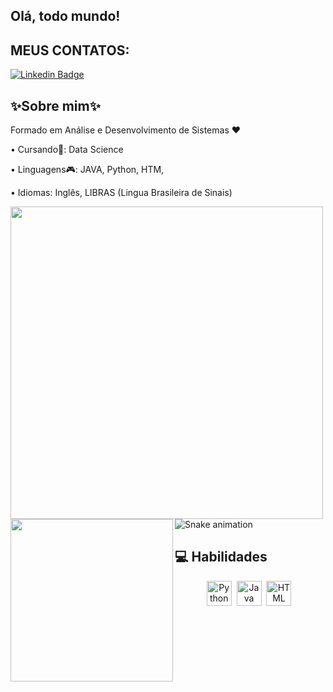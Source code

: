 ## Olá, todo mundo!
##
<h2>MEUS CONTATOS:</h2>

[![Linkedin Badge](https://img.shields.io/badge/LinkedIn-0077B5?style=for-the-badge&logo=linkedin&logoColor=white)](https://www.linkedin.com/in/emanuel-trindade-535927343/) 


<h2>✨Sobre mim✨</h2>
<p>Formado em Análise e Desenvolvimento de Sistemas ♥ </p>
<p> • Cursando🎲: Data Science </p>
<p> • Linguagens🎮: JAVA, Python, HTM, </p>
<p> • Idiomas: Inglês, LIBRAS (Lingua Brasileira de Sinais) </p>


  <img  align="left"  width="500px" src="https://github-readme-stats.vercel.app/api?username=EmanuelTrindade-Al&show_icons=true&theme=gruvbox_light"/>
  <img  align="left"  width="260px" src="https://github-readme-stats.vercel.app/api/top-langs/?username=EmanuelTrindade-Al&hide=shell&theme=gruvbox_light"/>


![Snake animation](https://github.com/juliaeduarda-rg/juliaeduarda-rg/blob/output/github-contribution-grid-snake.svg)
##
##
##
##
  ## 💻 Habilidades
<div align="center">
  <img src="https://cdn.jsdelivr.net/gh/devicons/devicon/icons/python/python-original.svg" title="Python" alt="Python" width="40" height="40"/>&nbsp;
  <img src="https://cdn.jsdelivr.net/gh/devicons/devicon/icons/java/java-original.svg" title="Java" alt="Java" width="40" height="40"/>&nbsp;
  <img src="https://cdn.jsdelivr.net/gh/devicons/devicon/icons/html5/html5-original.svg" title="HTML" alt="HTML" width="40" height="40"/>&nbsp;
</div>

</p>
